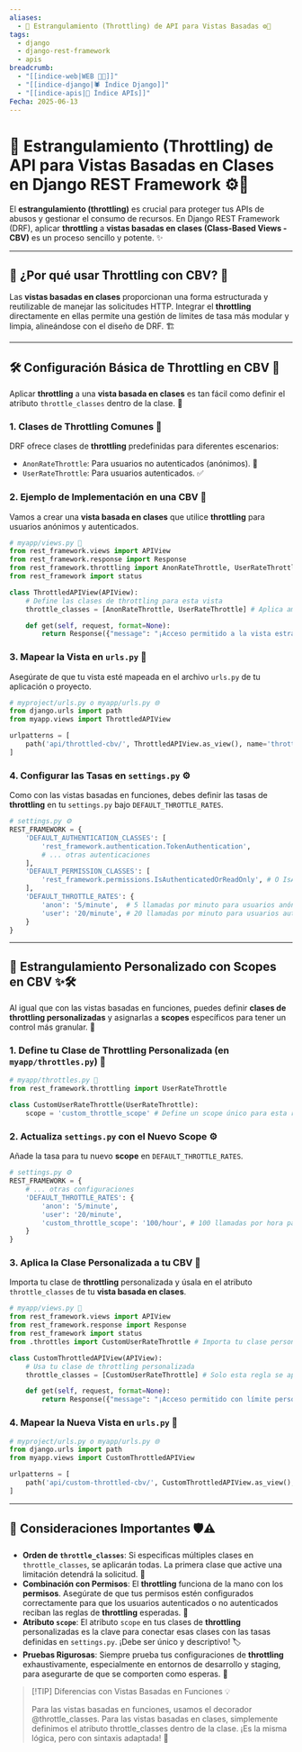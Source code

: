 ```yaml
---
aliases:
  - 🚦 Estrangulamiento (Throttling) de API para Vistas Basadas ⚙️🚀
tags:
  - django
  - django-rest-framework
  - apis
breadcrumb:
  - "[[indice-web|WEB 🔗📝]]"
  - "[[indice-django|🕷️ Índice Django]]"
  - "[[indice-apis|🔌 Índice APIs]]"
Fecha: 2025-06-13
---
```

# 🚦 Estrangulamiento (Throttling) de API para Vistas Basadas en Clases en Django REST Framework ⚙️🚀
El **estrangulamiento (throttling)** es crucial para proteger tus APIs de abusos y gestionar el consumo de recursos. En Django REST Framework (DRF), aplicar **throttling** a **vistas basadas en clases (Class-Based Views - CBV)** es un proceso sencillo y potente. ✨

---
## 🤔 ¿Por qué usar Throttling con CBV? 🎯
Las **vistas basadas en clases** proporcionan una forma estructurada y reutilizable de manejar las solicitudes HTTP. Integrar el **throttling** directamente en ellas permite una gestión de límites de tasa más modular y limpia, alineándose con el diseño de DRF. 🏗️

---
## 🛠️ Configuración Básica de Throttling en CBV 🧱
Aplicar **throttling** a una **vista basada en clases** es tan fácil como definir el atributo `throttle_classes` dentro de la clase. 📝
### 1. Clases de Throttling Comunes 👥
DRF ofrece clases de **throttling** predefinidas para diferentes escenarios:
- `AnonRateThrottle`: Para usuarios no autenticados (anónimos). 👻
- `UserRateThrottle`: Para usuarios autenticados. ✅
### 2. Ejemplo de Implementación en una CBV 🚀
Vamos a crear una **vista basada en clases** que utilice **throttling** para usuarios anónimos y autenticados.
```python
# myapp/views.py 📜
from rest_framework.views import APIView
from rest_framework.response import Response
from rest_framework.throttling import AnonRateThrottle, UserRateThrottle
from rest_framework import status

class ThrottledAPIView(APIView):
    # Define las clases de throttling para esta vista
    throttle_classes = [AnonRateThrottle, UserRateThrottle] # Aplica ambas por defecto ✨

    def get(self, request, format=None):
        return Response({"message": "¡Acceso permitido a la vista estrangulada!"}, status=status.HTTP_200_OK) 🚀
```
### 3. Mapear la Vista en `urls.py` 🔗
Asegúrate de que tu vista esté mapeada en el archivo `urls.py` de tu aplicación o proyecto.
```python
# myproject/urls.py o myapp/urls.py 🌐
from django.urls import path
from myapp.views import ThrottledAPIView

urlpatterns = [
    path('api/throttled-cbv/', ThrottledAPIView.as_view(), name='throttled-cbv'), 🚦
]
```
### 4. Configurar las Tasas en `settings.py` ⚙️

Como con las vistas basadas en funciones, debes definir las tasas de **throttling** en tu `settings.py` bajo `DEFAULT_THROTTLE_RATES`.
```python
# settings.py ⚙️
REST_FRAMEWORK = {
    'DEFAULT_AUTHENTICATION_CLASSES': [
        'rest_framework.authentication.TokenAuthentication',
        # ... otras autenticaciones
    ],
    'DEFAULT_PERMISSION_CLASSES': [
        'rest_framework.permissions.IsAuthenticatedOrReadOnly', # O IsAuthenticated para proteger completamente
    ],
    'DEFAULT_THROTTLE_RATES': {
        'anon': '5/minute',  # 5 llamadas por minuto para usuarios anónimos 👻
        'user': '20/minute', # 20 llamadas por minuto para usuarios autenticados ✅
    }
}
```
---
## 🎨 Estrangulamiento Personalizado con Scopes en CBV ✨🛠️

Al igual que con las vistas basadas en funciones, puedes definir **clases de throttling personalizadas** y asignarlas a **scopes** específicos para tener un control más granular. 📏
### 1. Define tu Clase de Throttling Personalizada (en `myapp/throttles.py`) 📝
```python
# myapp/throttles.py 🔑
from rest_framework.throttling import UserRateThrottle

class CustomUserRateThrottle(UserRateThrottle):
    scope = 'custom_throttle_scope' # Define un scope único para esta regla 🎯
```
### 2. Actualiza `settings.py` con el Nuevo Scope ⚙️
Añade la tasa para tu nuevo **scope** en `DEFAULT_THROTTLE_RATES`.
```python
# settings.py ⚙️
REST_FRAMEWORK = {
    # ... otras configuraciones
    'DEFAULT_THROTTLE_RATES': {
        'anon': '5/minute',
        'user': '20/minute',
        'custom_throttle_scope': '100/hour', # 100 llamadas por hora para este scope específico ⏱️
    }
}
```
### 3. Aplica la Clase Personalizada a tu CBV 🚀
Importa tu clase de **throttling** personalizada y úsala en el atributo `throttle_classes` de tu **vista basada en clases**.
```python
# myapp/views.py 📜
from rest_framework.views import APIView
from rest_framework.response import Response
from rest_framework import status
from .throttles import CustomUserRateThrottle # Importa tu clase personalizada ✨

class CustomThrottledAPIView(APIView):
    # Usa tu clase de throttling personalizada
    throttle_classes = [CustomUserRateThrottle] # Solo esta regla se aplica aquí 🎯

    def get(self, request, format=None):
        return Response({"message": "¡Acceso permitido con límite personalizado!"}, status=status.HTTP_200_OK) 🌟
```
### 4. Mapear la Nueva Vista en `urls.py` 🔗
```python
# myproject/urls.py o myapp/urls.py 🌐
from django.urls import path
from myapp.views import CustomThrottledAPIView

urlpatterns = [
    path('api/custom-throttled-cbv/', CustomThrottledAPIView.as_view(), name='custom-throttled-cbv'), 🚦
]
```
---
## 🚨 Consideraciones Importantes 🛡️⚠️
- **Orden de `throttle_classes`**: Si especificas múltiples clases en `throttle_classes`, se aplicarán todas. La primera clase que active una limitación detendrá la solicitud. 🚫
- **Combinación con Permisos**: El **throttling** funciona de la mano con los **permisos**. Asegúrate de que tus permisos estén configurados correctamente para que los usuarios autenticados o no autenticados reciban las reglas de **throttling** esperadas. 🔐
- **Atributo `scope`**: El atributo `scope` en tus clases de **throttling** personalizadas es la clave para conectar esas clases con las tasas definidas en `settings.py`. ¡Debe ser único y descriptivo! 🏷️
- **Pruebas Rigurosas**: Siempre prueba tus configuraciones de **throttling** exhaustivamente, especialmente en entornos de desarrollo y staging, para asegurarte de que se comporten como esperas. 🧪

> [!TIP] Diferencias con Vistas Basadas en Funciones 💡
> 
> Para las vistas basadas en funciones, usamos el decorador @throttle_classes. Para las vistas basadas en clases, simplemente definimos el atributo throttle_classes dentro de la clase. ¡Es la misma lógica, pero con sintaxis adaptada! 🔄